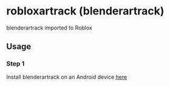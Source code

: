 # robloxartrack (blenderartrack)
blenderartrack imported to Roblox

## Usage
### Step 1
Install blenderartrack on an Android device [here](https://www.mediafire.com/file/ri1w0in2b807pj4/blendartrack.apk/file)
